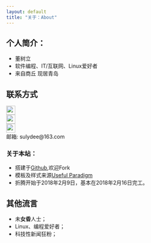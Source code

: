 ```yaml
---
layout: default
title: "关于：About"
---
```


## 个人简介：

* 董树立
* 软件编程、IT/互联网、Linux爱好者
* 来自商丘 现居青岛

## 联系方式

<p class="contact">
 <a href="https://weibo.com/sulydee" title="微博联系我"><img src="http://www.sinaimg.cn/blog/developer/wiki/LOGO_32x32.png" width="24" height="24" style="display:inline-block;vertical-align:middle"></a><br/>
        <a href="https://www.zhihu.com/people/www.foopoo.cn/activities" title="知乎联系我"><img src="http://www.zhihu.com/favicon.ico" width="24" height="24" style="display:inline-block;vertical-align:middle"></a><br/>
 <a href="https://github.com/sulydee" title="Github联系我"><img src="http://www.github.com/favicon.ico" width="24" height="24" style="display:inline-block;vertical-align:middle"></a><br/>
邮箱: sulydee@163.com 
</p>

### 关于本站：

* 搭建于[Github](https://github.com/sulydee.github.io),欢迎Fork
* 模板及样式来源[Useful Paradigm](http://usefulparadigm.com/)
* 折腾开始于2018年2月9日，基本在2018年2月16日完工。

## 其他流言
* 未**女昏**人士；
* Linux、编程爱好者；
* 科技性新闻狂粉；
